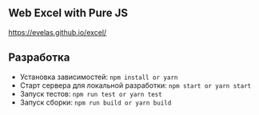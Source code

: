 ## Web Excel with Pure JS

https://evelas.github.io/excel/

## Разработка

- Установка зависимостей: `npm install or yarn`
- Старт сервера для локальной разработки: `npm start or yarn start`
- Запуск тестов: `npm run test or yarn test`
- Запуск сборки: `npm run build or yarn build`
